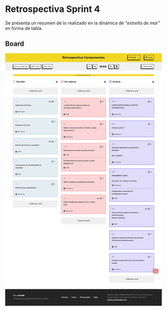 
# Retrospectiva Sprint 4

Se presenta un resumen de lo realizado en la dinámica de *"estrella de mar"* en forma de tabla.



## Board
![Retro Sprint 4](public/images/boards.boldare.com_board_a5567a7e12504118811b429e2f3e64a7.png "Retro Sprint 4")